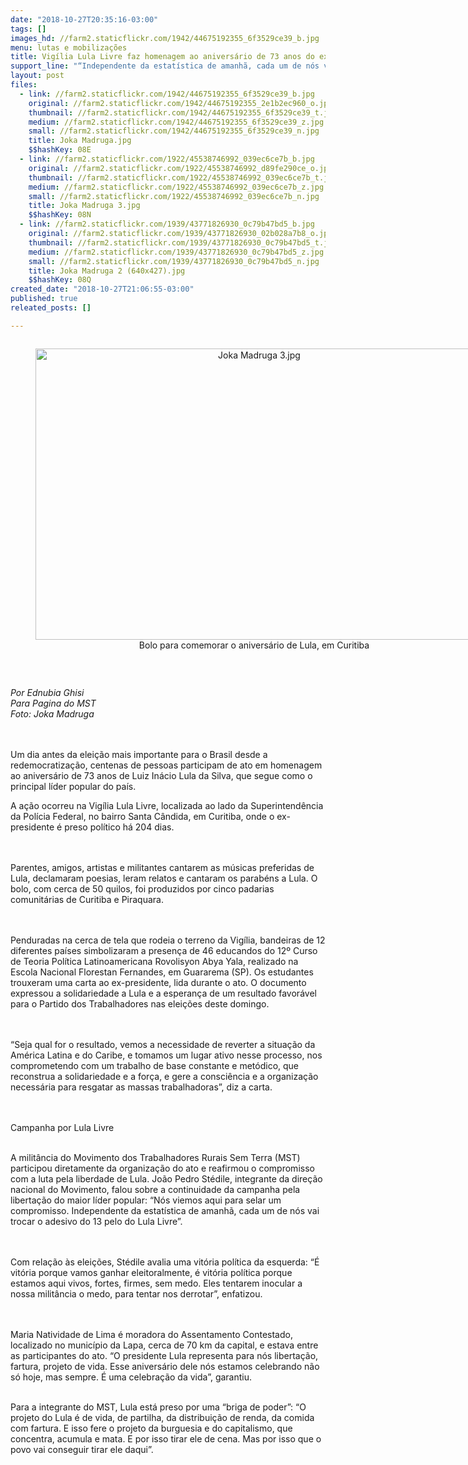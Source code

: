 ```yaml
---
date: "2018-10-27T20:35:16-03:00"
tags: []
images_hd: //farm2.staticflickr.com/1942/44675192355_6f3529ce39_b.jpg
menu: lutas e mobilizações
title: Vigília Lula Livre faz homenagem ao aniversário de 73 anos do ex-presidente
support_line: "“Independente da estatística de amanhã, cada um de nós vai trocar o adesivo do 13 pelo do Lula Livre”, disse Stédile, durante o ato. "
layout: post
files:
  - link: //farm2.staticflickr.com/1942/44675192355_6f3529ce39_b.jpg
    original: //farm2.staticflickr.com/1942/44675192355_2e1b2ec960_o.jpg
    thumbnail: //farm2.staticflickr.com/1942/44675192355_6f3529ce39_t.jpg
    medium: //farm2.staticflickr.com/1942/44675192355_6f3529ce39_z.jpg
    small: //farm2.staticflickr.com/1942/44675192355_6f3529ce39_n.jpg
    title: Joka Madruga.jpg
    $$hashKey: 08E
  - link: //farm2.staticflickr.com/1922/45538746992_039ec6ce7b_b.jpg
    original: //farm2.staticflickr.com/1922/45538746992_d89fe290ce_o.jpg
    thumbnail: //farm2.staticflickr.com/1922/45538746992_039ec6ce7b_t.jpg
    medium: //farm2.staticflickr.com/1922/45538746992_039ec6ce7b_z.jpg
    small: //farm2.staticflickr.com/1922/45538746992_039ec6ce7b_n.jpg
    title: Joka Madruga 3.jpg
    $$hashKey: 08N
  - link: //farm2.staticflickr.com/1939/43771826930_0c79b47bd5_b.jpg
    original: //farm2.staticflickr.com/1939/43771826930_02b028a7b8_o.jpg
    thumbnail: //farm2.staticflickr.com/1939/43771826930_0c79b47bd5_t.jpg
    medium: //farm2.staticflickr.com/1939/43771826930_0c79b47bd5_z.jpg
    small: //farm2.staticflickr.com/1939/43771826930_0c79b47bd5_n.jpg
    title: Joka Madruga 2 (640x427).jpg
    $$hashKey: 08Q
created_date: "2018-10-27T21:06:55-03:00"
published: true
releated_posts: []

---
```

<div style="text-align:center">
<figure class="image" style="display:inline-block"><img alt="Joka Madruga 3.jpg" height="466" src="//farm2.staticflickr.com/1922/45538746992_039ec6ce7b_b.jpg" width="700" />
<figcaption>Bolo para comemorar o anivers&aacute;rio de Lula, em Curitiba</figcaption>
</figure>
</div>

<p>&nbsp;</p>

<p><em>Por Ednubia Ghisi&nbsp;<br />
Para Pagina do MST<br />
Foto: Joka Madruga</em></p>

<p><br />
<br />
Um dia antes da elei&ccedil;&atilde;o mais importante para o Brasil desde a redemocratiza&ccedil;&atilde;o, centenas de pessoas participam de ato em homenagem ao anivers&aacute;rio de 73 anos de Luiz In&aacute;cio Lula da Silva, que segue como o principal l&iacute;der popular do pa&iacute;s.</p>

<p>A a&ccedil;&atilde;o ocorreu na Vig&iacute;lia Lula Livre, localizada ao lado da Superintend&ecirc;ncia da Pol&iacute;cia Federal, no bairro Santa C&acirc;ndida, em Curitiba, onde o ex-presidente &eacute; preso pol&iacute;tico h&aacute; 204 dias.&nbsp;</p>

<p><br />
<br />
Parentes, amigos, artistas e militantes cantarem as m&uacute;sicas preferidas de Lula, declamaram poesias, leram relatos e cantaram os parab&eacute;ns a Lula. O bolo, com cerca de 50 quilos, foi produzidos por cinco padarias comunit&aacute;rias de Curitiba e Piraquara.&nbsp;</p>

<p><br />
<br />
Penduradas na cerca de tela que rodeia o terreno da Vig&iacute;lia, bandeiras de 12 diferentes pa&iacute;ses simbolizaram a presen&ccedil;a de 46 educandos do 12&ordm; Curso de Teoria Pol&iacute;tica Latinoamericana Rovolisyon Abya Yala, realizado na Escola Nacional Florestan Fernandes, em Guararema (SP). Os estudantes trouxeram uma carta ao ex-presidente, lida durante o ato. O documento expressou a solidariedade a Lula e a esperan&ccedil;a de um resultado favor&aacute;vel para o Partido dos Trabalhadores nas elei&ccedil;&otilde;es deste domingo.&nbsp;</p>

<p><br />
<br />
&ldquo;Seja qual for o resultado, vemos a necessidade de reverter a situa&ccedil;&atilde;o da Am&eacute;rica Latina e do Caribe, e tomamos um lugar ativo nesse processo, nos comprometendo com um trabalho de base constante e met&oacute;dico, que reconstrua a solidariedade e a for&ccedil;a, e gere a consci&ecirc;ncia e a organiza&ccedil;&atilde;o necess&aacute;ria para resgatar as massas trabalhadoras&rdquo;, diz a carta.&nbsp; &nbsp;&nbsp;</p>

<p><br />
<br />
Campanha por Lula Livre&nbsp;<br />
&nbsp;</p>

<p>A milit&acirc;ncia do Movimento dos Trabalhadores Rurais Sem Terra (MST) participou diretamente da organiza&ccedil;&atilde;o do ato e reafirmou o compromisso com a luta pela liberdade de Lula. Jo&atilde;o Pedro St&eacute;dile, integrante da dire&ccedil;&atilde;o nacional do Movimento, falou sobre a continuidade da campanha pela liberta&ccedil;&atilde;o do maior l&iacute;der popular: &ldquo;N&oacute;s viemos aqui para selar um compromisso. Independente da estat&iacute;stica de amanh&atilde;, cada um de n&oacute;s vai trocar o adesivo do 13 pelo do Lula Livre&rdquo;.&nbsp;</p>

<p><br />
<br />
Com rela&ccedil;&atilde;o &agrave;s elei&ccedil;&otilde;es, St&eacute;dile avalia uma vit&oacute;ria pol&iacute;tica da esquerda: &ldquo;&Eacute; vit&oacute;ria porque vamos ganhar eleitoralmente, &eacute; vit&oacute;ria pol&iacute;tica porque estamos aqui vivos, fortes, firmes, sem medo. Eles tentarem inocular a nossa milit&acirc;ncia o medo, para tentar nos derrotar&rdquo;, enfatizou.&nbsp;</p>

<p><br />
<br />
Maria Natividade de Lima &eacute; moradora do Assentamento Contestado, localizado no munic&iacute;pio da Lapa, cerca de 70 km da capital, e estava entre as participantes do ato. &ldquo;O presidente Lula representa para n&oacute;s liberta&ccedil;&atilde;o, fartura, projeto de vida. Esse anivers&aacute;rio dele n&oacute;s estamos celebrando n&atilde;o s&oacute; hoje, mas sempre. &Eacute; uma celebra&ccedil;&atilde;o da vida&rdquo;, garantiu.&nbsp;</p>

<p><br />
Para a integrante do MST, Lula est&aacute; preso por uma &ldquo;briga de poder&rdquo;: &ldquo;O projeto do Lula &eacute; de vida, de partilha, da distribui&ccedil;&atilde;o de renda, da comida com fartura. E isso fere o projeto da burguesia e do capitalismo, que concentra, acumula e mata. E por isso tirar ele de cena. Mas por isso que o povo vai conseguir tirar ele daqui&rdquo;.&nbsp;</p>

<p>&nbsp;</p>
